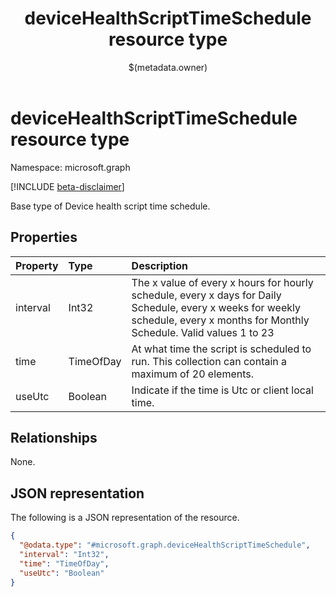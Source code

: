 ﻿---
title: "deviceHealthScriptTimeSchedule resource type"
description: "Base type of Device health script time schedule."
localization_priority: Normal
author: "$(metadata.owner)"
ms.prod: ""
doc_type: "resourcePageType"
---

# deviceHealthScriptTimeSchedule resource type

Namespace: microsoft.graph

[!INCLUDE [beta-disclaimer](../../includes/beta-disclaimer.md)]

Base type of Device health script time schedule.

## Properties

| Property | Type      | Description                                                                                                                                                                     |
| :------- | :-------- | :------------------------------------------------------------------------------------------------------------------------------------------------------------------------------ |
| interval | Int32     | The x value of every x hours for hourly schedule, every x days for Daily Schedule, every x weeks for weekly schedule, every x months for Monthly Schedule. Valid values 1 to 23 |
| time     | TimeOfDay | At what time the script is scheduled to run. This collection can contain a maximum of 20 elements.                                                                              |
| useUtc   | Boolean   | Indicate if the time is Utc or client local time.                                                                                                                               |

## Relationships

None.

## JSON representation

The following is a JSON representation of the resource.

<!-- {
  "blockType": "resource",
  "@odata.type": "microsoft.graph.deviceHealthScriptTimeSchedule",
}
-->

```json
{
  "@odata.type": "#microsoft.graph.deviceHealthScriptTimeSchedule",
  "interval": "Int32",
  "time": "TimeOfDay",
  "useUtc": "Boolean"
}
```